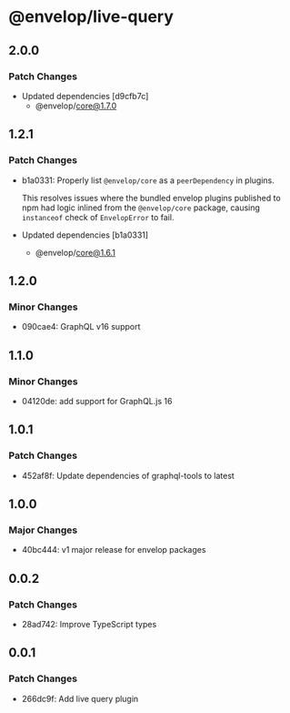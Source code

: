 # @envelop/live-query

## 2.0.0

### Patch Changes

- Updated dependencies [d9cfb7c]
  - @envelop/core@1.7.0

## 1.2.1

### Patch Changes

- b1a0331: Properly list `@envelop/core` as a `peerDependency` in plugins.

  This resolves issues where the bundled envelop plugins published to npm had logic inlined from the `@envelop/core` package, causing `instanceof` check of `EnvelopError` to fail.

- Updated dependencies [b1a0331]
  - @envelop/core@1.6.1

## 1.2.0

### Minor Changes

- 090cae4: GraphQL v16 support

## 1.1.0

### Minor Changes

- 04120de: add support for GraphQL.js 16

## 1.0.1

### Patch Changes

- 452af8f: Update dependencies of graphql-tools to latest

## 1.0.0

### Major Changes

- 40bc444: v1 major release for envelop packages

## 0.0.2

### Patch Changes

- 28ad742: Improve TypeScript types

## 0.0.1

### Patch Changes

- 266dc9f: Add live query plugin
